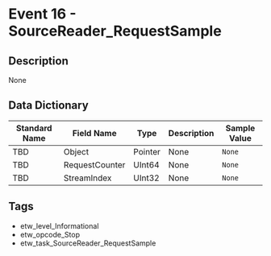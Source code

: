 # Event 16 - SourceReader_RequestSample

## Description
None

## Data Dictionary
|Standard Name|Field Name|Type|Description|Sample Value|
|---|---|---|---|---|
|TBD|Object|Pointer|None|`None`|
|TBD|RequestCounter|UInt64|None|`None`|
|TBD|StreamIndex|UInt32|None|`None`|

## Tags
* etw_level_Informational
* etw_opcode_Stop
* etw_task_SourceReader_RequestSample